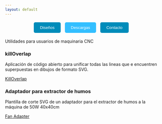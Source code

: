 ```yaml
---
layout: default
---
```

<p align="center">
  <a href="./disenos.html" style="text-decoration: none;">
    <button style="padding: 10px 20px; margin: 5px; background-color: #008CBA; color: white; border: none; border-radius: 5px;">Diseños</button>
  </a>
  <a href="./descargas.html" style="text-decoration: none;">
    <button style="padding: 10px 20px; margin: 5px; background-color: #33BFFF; color: white; border: none; border-radius: 5px;">Descargas</button>
  </a>
  <a href="./contacto.html" style="text-decoration: none;">
    <button style="padding: 10px 20px; margin: 5px; background-color: #008CBA; color: white; border: none; border-radius: 5px;">Contacto</button>
  </a>
</p>

Utilidades para usuarios de maquinaria CNC

### killOverlap
Aplicación de código abierto para unificar todas las lineas que e encuentren superpuestas en dibujos de formato SVG.

[KillOverlap](https://github.com/ezequielleonzybert/killoverlap)

### Adaptador para extractor de humos
Plantilla de corte SVG de un adaptador para el extractor de humos a la máquina de 50W 40x40cm

[Fan Adapter](./fan_adapter.md)